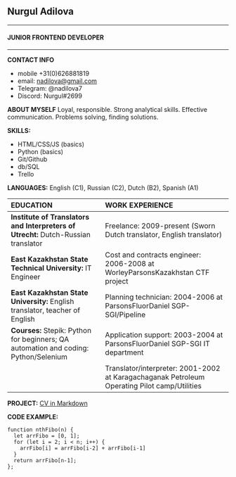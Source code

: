 ## **Nurgul Adilova**
 ---                     
#### JUNIOR FRONTEND DEVELOPER
---
**CONTACT INFO**
* mobile +31(0)626881819           
* email: <nadilova@gmail.com>     
* Telegram: @nadilova7      
* Discord: Nurgul#2699 

**ABOUT MYSELF**
Loyal, responsible. Strong analytical skills. Effective communication. Problems solving, finding solutions.

**SKILLS:**
* HTML/CSS/JS (basics)
* Python (basics)
* Git/Github
* db/SQL
* Trello

**LANGUAGES:**
English (C1), Russian (C2), Dutch (B2), Spanish (A1)

|  **EDUCATION**           |**WORK EXPERIENCE**|               
|:---|:---|
|**Institute of Translators and Interpreters of Utrecht:** Dutch-Russian translator|Freelance: 2009-present (Sworn Dutch translator, English translator)|
|**East Kazakhstan State Technical University:** IT Engineer|Cost and contracts engineer: 2006-2008 at WorleyParsonsKazakhstan CTF project
|**East Kazakhstan State University:** English translator, teacher of English|Planning technician: 2004-2006 at ParsonsFluorDaniel SGP-SGI/Pipeline|
|**Courses:** Stepik: Python for beginners; QA automation and coding: Python/Selenium|Application support: 2003-2004 at ParsonsFluorDaniel SGP-SGI IT department|
||Translator/interpreter: 2001-2002 at Karagachaganak Petroleum Operating Pilot camp/Utilities|

**PROJECT:**
[CV in Markdown](https://nadilova.github.io/rsschool-cv/cv)

**CODE EXAMPLE:** 
```
function nthFibo(n) {
  let arrFibo = [0, 1];
  for (let i = 2; i < n; i++) {
    arrFibo[i] = arrFibo[i-2] + arrFibo[i-1]
  }
  return arrFibo[n-1];
};
```